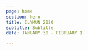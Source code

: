 ```yaml
---
page: home
section: hero
title: ILYMUN 2020
subtitle: Subtitle
date: JANUARY 30 - FEBRUARY 1

---
```

